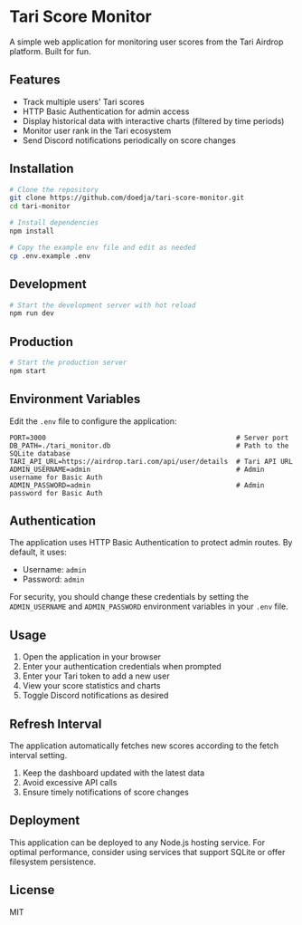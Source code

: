 # Tari Score Monitor

A simple web application for monitoring user scores from the Tari Airdrop platform. Built for fun.

## Features

- Track multiple users' Tari scores
- HTTP Basic Authentication for admin access
- Display historical data with interactive charts (filtered by time periods)
- Monitor user rank in the Tari ecosystem
- Send Discord notifications periodically on score changes


## Installation

```bash
# Clone the repository
git clone https://github.com/doedja/tari-score-monitor.git
cd tari-monitor

# Install dependencies
npm install

# Copy the example env file and edit as needed
cp .env.example .env
```

## Development

```bash
# Start the development server with hot reload
npm run dev
```

## Production

```bash
# Start the production server
npm start
```

## Environment Variables

Edit the `.env` file to configure the application:

```
PORT=3000                                               # Server port
DB_PATH=./tari_monitor.db                               # Path to the SQLite database
TARI_API_URL=https://airdrop.tari.com/api/user/details  # Tari API URL
ADMIN_USERNAME=admin                                    # Admin username for Basic Auth
ADMIN_PASSWORD=admin                                    # Admin password for Basic Auth
```

## Authentication

The application uses HTTP Basic Authentication to protect admin routes. By default, it uses:

- Username: `admin`
- Password: `admin`

For security, you should change these credentials by setting the `ADMIN_USERNAME` and `ADMIN_PASSWORD` environment variables in your `.env` file.

## Usage

1. Open the application in your browser
2. Enter your authentication credentials when prompted
3. Enter your Tari token to add a new user
4. View your score statistics and charts
5. Toggle Discord notifications as desired

## Refresh Interval

The application automatically fetches new scores according to the fetch interval setting.

1. Keep the dashboard updated with the latest data
2. Avoid excessive API calls
3. Ensure timely notifications of score changes

## Deployment

This application can be deployed to any Node.js hosting service. For optimal performance, consider using services that support SQLite or offer filesystem persistence.

## License

MIT 